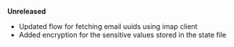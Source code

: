 **Unreleased**
* Updated flow for fetching email uuids using imap client
* Added encryption for the sensitive values stored in the state file
